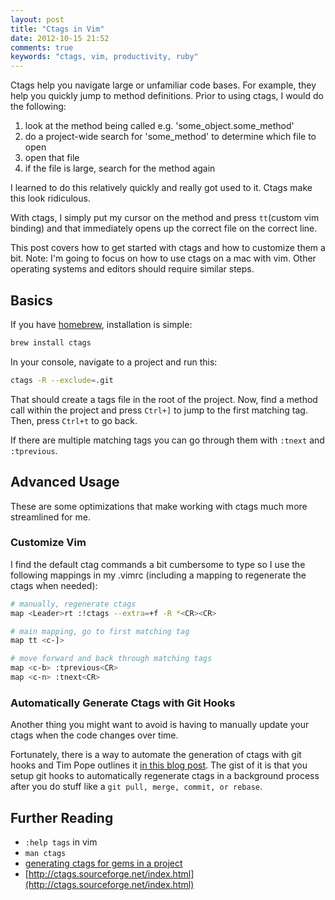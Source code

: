 ```yaml
---
layout: post
title: "Ctags in Vim"
date: 2012-10-15 21:52
comments: true
keywords: "ctags, vim, productivity, ruby"
---
```


Ctags help you navigate large or unfamiliar code bases.  For example, they
help you quickly jump to method definitions. Prior to using ctags,
I would do the following:

1. look at the method being called e.g. 'some_object.some_method'
2. do a project-wide search for 'some_method' to determine which file to open
3. open that file
4. if the file is large, search for the method again

I learned to do this relatively quickly and really got used to it. Ctags
make this look ridiculous.

With ctags, I simply put my cursor on the method and
press `tt`(custom vim binding) and that immediately opens
up the correct file on the correct line.

This post covers how to get started with ctags and how to customize them
a bit. Note: I'm going to focus on how to use ctags on a mac with vim.
Other operating systems and editors should require similar steps.

## Basics

If you have [homebrew](http://mxcl.github.com/homebrew/), installation is simple:

```bash
brew install ctags
```

In your console, navigate to a project and run this:

```bash
ctags -R --exclude=.git
```

That should create a tags file in the root of the project. Now, find a method call
within the project and press `Ctrl+]` to jump to the first matching
tag. Then, press `Ctrl+t` to go back.

If there are multiple matching tags you can go through them with `:tnext`
and `:tprevious`.

## Advanced Usage

These are some optimizations that make working with ctags much
more streamlined for me.

### Customize Vim

I find the default ctag commands a bit cumbersome to type so I use the
following mappings in my .vimrc (including a mapping to regenerate the
ctags when needed):

```bash
# manually, regenerate ctags
map <Leader>rt :!ctags --extra=+f -R *<CR><CR>

# main mapping, go to first matching tag
map tt <c-]>

# move forward and back through matching tags
map <c-b> :tprevious<CR>
map <c-n> :tnext<CR>
```

### Automatically Generate Ctags with Git Hooks

Another thing you might want to avoid is having to manually update your
ctags when the code changes over time.

Fortunately, there is a way to automate the generation of ctags with git
hooks and Tim Pope outlines it [in this blog post](http://tbaggery.com/2011/08/08/effortless-ctags-with-git.html).
The gist of it is that you setup git hooks to automatically regenerate
ctags in a background process after you do stuff like a `git pull,
merge, commit, or rebase`.

## Further Reading

* `:help tags` in vim
* `man ctags`
* [generating ctags for gems in a project](http://heim.no/VIM/2012/04/19/generate-ctags-for-all-bundled-gems-in-a-ruby-project/)
* [http://ctags.sourceforge.net/index.html](http://ctags.sourceforge.net/index.html)
